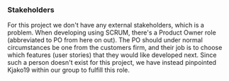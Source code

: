 ### Stakeholders

For this project we don't have any external stakeholders, which is a problem.
When developing using SCRUM, there's a Product Owner role (abbreviated to PO
from here on out). The PO should under normal circumstances be one from the
customers firm, and their job is to choose which features (user stories) that
they would like developed next. Since such a person doesn't exist for this
project, we have instead pinpointed Kjako19 within our group to fulfill this
role.
